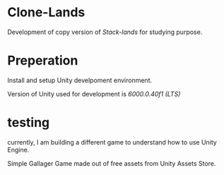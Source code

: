 # Clone-Lands
Development of copy version of *Stack-lands* for studying purpose.


# Preperation

Install and setup Unity develpoment environment.

Version of Unity used for development is *6000.0.40f1 (LTS)*


# testing

currently, I am building a different game to understand how to use Unity Engine.

Simple Gallager Game made out of free assets from Unity Assets Store.


